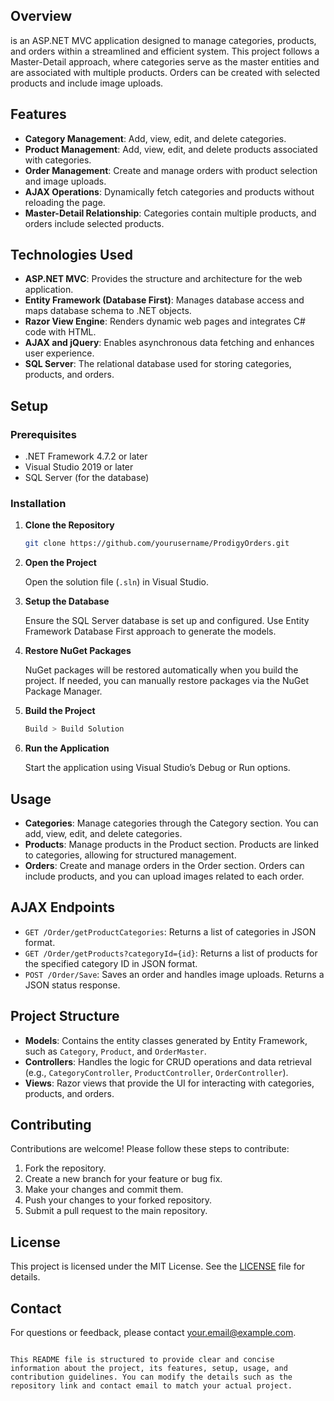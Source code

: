## Overview

is an ASP.NET MVC application designed to manage categories, products, and orders within a streamlined and efficient system. This project follows a Master-Detail approach, where categories serve as the master entities and are associated with multiple products. Orders can be created with selected products and include image uploads.

## Features

- **Category Management**: Add, view, edit, and delete categories.
- **Product Management**: Add, view, edit, and delete products associated with categories.
- **Order Management**: Create and manage orders with product selection and image uploads.
- **AJAX Operations**: Dynamically fetch categories and products without reloading the page.
- **Master-Detail Relationship**: Categories contain multiple products, and orders include selected products.

## Technologies Used

- **ASP.NET MVC**: Provides the structure and architecture for the web application.
- **Entity Framework (Database First)**: Manages database access and maps database schema to .NET objects.
- **Razor View Engine**: Renders dynamic web pages and integrates C# code with HTML.
- **AJAX and jQuery**: Enables asynchronous data fetching and enhances user experience.
- **SQL Server**: The relational database used for storing categories, products, and orders.

## Setup

### Prerequisites

- .NET Framework 4.7.2 or later
- Visual Studio 2019 or later
- SQL Server (for the database)

### Installation

1. **Clone the Repository**

    ```bash
    git clone https://github.com/yourusername/ProdigyOrders.git
    ```

2. **Open the Project**

    Open the solution file (`.sln`) in Visual Studio.

3. **Setup the Database**

    Ensure the SQL Server database is set up and configured. Use Entity Framework Database First approach to generate the models.

4. **Restore NuGet Packages**

    NuGet packages will be restored automatically when you build the project. If needed, you can manually restore packages via the NuGet Package Manager.

5. **Build the Project**

    ```bash
    Build > Build Solution
    ```

6. **Run the Application**

    Start the application using Visual Studio’s Debug or Run options.

## Usage

- **Categories**: Manage categories through the Category section. You can add, view, edit, and delete categories.
- **Products**: Manage products in the Product section. Products are linked to categories, allowing for structured management.
- **Orders**: Create and manage orders in the Order section. Orders can include products, and you can upload images related to each order.

## AJAX Endpoints

- `GET /Order/getProductCategories`: Returns a list of categories in JSON format.
- `GET /Order/getProducts?categoryId={id}`: Returns a list of products for the specified category ID in JSON format.
- `POST /Order/Save`: Saves an order and handles image uploads. Returns a JSON status response.

## Project Structure

- **Models**: Contains the entity classes generated by Entity Framework, such as `Category`, `Product`, and `OrderMaster`.
- **Controllers**: Handles the logic for CRUD operations and data retrieval (e.g., `CategoryController`, `ProductController`, `OrderController`).
- **Views**: Razor views that provide the UI for interacting with categories, products, and orders.

## Contributing

Contributions are welcome! Please follow these steps to contribute:

1. Fork the repository.
2. Create a new branch for your feature or bug fix.
3. Make your changes and commit them.
4. Push your changes to your forked repository.
5. Submit a pull request to the main repository.

## License

This project is licensed under the MIT License. See the [LICENSE](LICENSE) file for details.

## Contact

For questions or feedback, please contact [your.email@example.com](mailto:your.email@example.com).
```

This README file is structured to provide clear and concise information about the project, its features, setup, usage, and contribution guidelines. You can modify the details such as the repository link and contact email to match your actual project.
